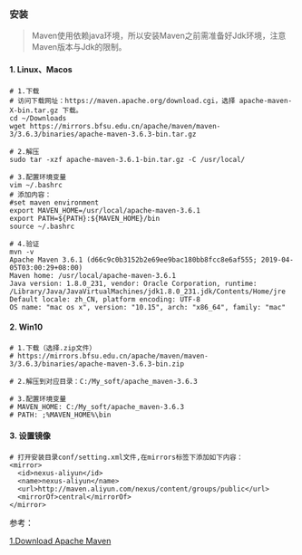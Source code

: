 ### 安装



> Maven使用依赖java环境，所以安装Maven之前需准备好Jdk环境，注意Maven版本与Jdk的限制。



#### 1. Linux、Macos

```shell
# 1.下载
# 访问下载网址：https://maven.apache.org/download.cgi，选择 apache-maven-X-bin.tar.gz 下载。
cd ~/Downloads
wget https://mirrors.bfsu.edu.cn/apache/maven/maven-3/3.6.3/binaries/apache-maven-3.6.3-bin.tar.gz

# 2.解压
sudo tar -xzf apache-maven-3.6.1-bin.tar.gz -C /usr/local/

# 3.配置环境变量
vim ~/.bashrc
# 添加内容：
#set maven environment
export MAVEN_HOME=/usr/local/apache-maven-3.6.1
export PATH=${PATH}:${MAVEN_HOME}/bin
source ~/.bashrc

# 4.验证
mvn -v
Apache Maven 3.6.1 (d66c9c0b3152b2e69ee9bac180bb8fcc8e6af555; 2019-04-05T03:00:29+08:00)
Maven home: /usr/local/apache-maven-3.6.1
Java version: 1.8.0_231, vendor: Oracle Corporation, runtime: /Library/Java/JavaVirtualMachines/jdk1.8.0_231.jdk/Contents/Home/jre
Default locale: zh_CN, platform encoding: UTF-8
OS name: "mac os x", version: "10.15", arch: "x86_64", family: "mac"
```



#### 2. Win10

```shell
# 1.下载（选择.zip文件）
# https://mirrors.bfsu.edu.cn/apache/maven/maven-3/3.6.3/binaries/apache-maven-3.6.3-bin.zip

# 2.解压到对应目录：C:/My_soft/apache_maven-3.6.3

# 3.配置环境变量
# MAVEN_HOME: C:/My_soft/apache_maven-3.6.3
# PATH: ;%MAVEN_HOME%\bin
```



#### 3. 设置镜像

```shell
# 打开安装目录conf/setting.xml文件,在mirrors标签下添加如下内容：
<mirror>      
  <id>nexus-aliyun</id>    
  <name>nexus-aliyun</name>  
  <url>http://maven.aliyun.com/nexus/content/groups/public</url>    
  <mirrorOf>central</mirrorOf>      
</mirror>
```



参考：

[1.Download Apache Maven](https://maven.apache.org/download.cgi)


